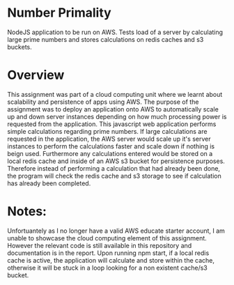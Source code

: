# Number Primality
NodeJS application to be run on AWS. Tests load of a server by calculating large prime numbers and stores calculations on redis caches and s3 buckets.

# Overview
This assignment was part of a cloud computing unit where we learnt about scalability and persistence of apps using AWS. The purpose of the assignment was to deploy an application onto AWS to automatically scale up and down server instances depending on how much processing power is requested from the application. This javascript web application performs simple calculations regarding prime numbers. If large calculations are requested in the application, the AWS server would scale up it's server instances to perform the calculations faster and scale down if nothing is beign used. Furthermore any calculations entered would be stored on a local redis cache and inside of an AWS s3 bucket for persistence purposes. Therefore instead of performing a calculation that had already been done, the program will check the redis cache and s3 storage to see if calculation has already been completed.

# Notes:
Unfortuantely as I no longer have a valid AWS educate starter account, I am unable to showcase the cloud computing element of this assignment. However the relevant code is still available in this repository and documentation is in the report. Upon running npm start, if a local redis cache is active, the application will calculate and store within the cache, otherwise it will be stuck in a loop looking for a non existent cache/s3 bucket.
